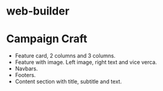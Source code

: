 # web-builder
# Campaign Craft

- Feature card, 2 columns and 3 columns.
- Feature with image. Left image, right text and vice verca.
- Navbars.
- Footers.
- Content section with title, subtitle and text.